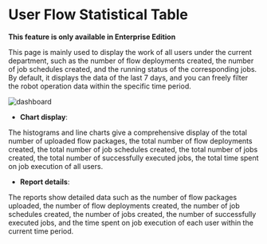 # User Flow Statistical Table

**This feature is only available in Enterprise Edition**

This page is mainly used to display the work of all users under the current department, such as the number of flow deployments created, the number of job schedules created, and the running status of the corresponding jobs. By default, it displays the data of the last 7 days, and you can freely filter the robot operation data within the specific time period.

![dashboard](https://docimages.blob.core.chinacloudapi.cn/images/Console/%E4%BB%AA%E8%A1%A8%E7%9B%98/dashboardnew3.png)

- **Chart display**:

The histograms and line charts give a comprehensive display of the total number of uploaded flow packages, the total number of flow deployments created, the total number of job schedules created, the total number of jobs created, the total number of successfully executed jobs, the total time spent on job execution of all users.

- **Report details**:

The reports show detailed data such as the number of flow packages uploaded, the number of flow deployments created, the number of job schedules created, the number of jobs created, the number of successfully executed jobs, and the time spent on job execution of each user within the current time period.